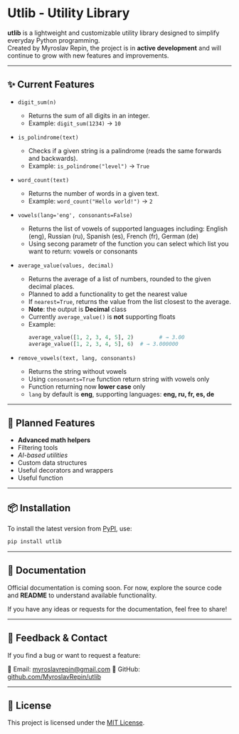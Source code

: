 # Utlib - Utility Library

**utlib** is a lightweight and customizable utility library designed to simplify everyday Python programming.  
Created by Myroslav Repin, the project is in **active development** and will continue to grow with new features and improvements.

---

## ✨ Current Features

- `digit_sum(n)`
  - Returns the sum of all digits in an integer.
  - Example: `digit_sum(1234)` → `10`

- `is_polindrome(text)`
  - Checks if a given string is a palindrome (reads the same forwards and backwards).
  - Example: `is_polindrome("level")` → `True`

- `word_count(text)`
  - Returns the number of words in a given text.
  - Example: `word_count("Hello world!")` → `2`

- `vowels(lang='eng', consonants=False)` 
  - Returns the list of vowels of supported languages including: English (eng), Russian (ru), Spanish (es), French (fr), German (de)
  - Using secong parametr of the function you can select which list you want to return: vowels or consonants

- `average_value(values, decimal)`
  - Returns the average of a list of numbers, rounded to the given decimal places.
  - Planned to add a functionality to get the nearest value
  - If `nearest=True`, returns the value from the list closest to the average.
  - **Note**: the output is **Decimal** class
  - Currently `average_value()` is **not** supporting floats
  - Example:
    ```python
    average_value([1, 2, 3, 4, 5], 2)        # → 3.00
    average_value([1, 2, 3, 4, 5], 6)  # → 3.000000
    ```
- `remove_vowels(text, lang, consonants)`
  - Returns the string without vowels
  - Using `consonants=True` function return string with vowels only
  - Function returning now **lower case** only
  - `lang` by default is **eng**, supporting languages: **eng, ru, fr, es, de**
---

## 🚧 Planned Features

- **Advanced math helpers**  
- Filtering tools  
- *AI-based utilities*  
- Custom data structures  
- Useful decorators and wrappers
- Useful function

---

## 📦 Installation

To install the latest version from [PyPI](https://pypi.org/project/utlib), use:

``` bash
pip install utlib
````

---

## 📄 Documentation

Official documentation is coming soon.
For now, explore the source code and **README** to understand available functionality.

If you have any ideas or requests for the documentation, feel free to share!

---

## 💌 Feedback & Contact

If you find a bug or want to request a feature:

📧 Email: [myroslavrepin@gmail.com](mailto:myroslavrepin@gmail.com)
📁 GitHub: [github.com/MyroslavRepin/utlib](https://github.com/MyroslavRepin/utlib)


---

## 📌 License

This project is licensed under the [MIT License](LICENSE).

```